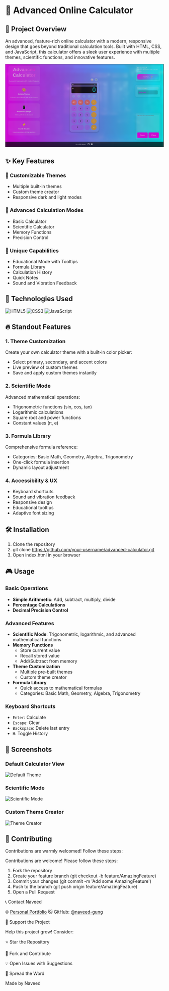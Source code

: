 # 🧮 Advanced Online Calculator

## 🌟 Project Overview

An advanced, feature-rich online calculator with a modern, responsive design that goes beyond traditional calculation tools. Built with HTML, CSS, and JavaScript, this calculator offers a sleek user experience with multiple themes, scientific functions, and innovative features.

![Calculator Preview](assets/images/calculator-preview.png)

## ✨ Key Features

### 🎨 Customizable Themes
- Multiple built-in themes
- Custom theme creator
- Responsive dark and light modes

### 🧮 Advanced Calculation Modes
- Basic Calculator
- Scientific Calculator
- Memory Functions
- Precision Control

### 🌈 Unique Capabilities
- Educational Mode with Tooltips
- Formula Library
- Calculation History
- Quick Notes
- Sound and Vibration Feedback

## 🚀 Technologies Used

![HTML5](https://img.shields.io/badge/HTML5-E34F26?style=for-the-badge&logo=html5&logoColor=white)
![CSS3](https://img.shields.io/badge/CSS3-1572B6?style=for-the-badge&logo=css3&logoColor=white)
![JavaScript](https://img.shields.io/badge/JavaScript-F7DF1E?style=for-the-badge&logo=javascript&logoColor=black)

## 🔥 Standout Features

### 1. Theme Customization
Create your own calculator theme with a built-in color picker:
- Select primary, secondary, and accent colors
- Live preview of custom themes
- Save and apply custom themes instantly

### 2. Scientific Mode
Advanced mathematical operations:
- Trigonometric functions (sin, cos, tan)
- Logarithmic calculations
- Square root and power functions
- Constant values (π, e)

### 3. Formula Library
Comprehensive formula reference:
- Categories: Basic Math, Geometry, Algebra, Trigonometry
- One-click formula insertion
- Dynamic layout adjustment

### 4. Accessibility & UX
- Keyboard shortcuts
- Sound and vibration feedback
- Responsive design
- Educational tooltips
- Adaptive font sizing

## 🛠 Installation

1. Clone the repository
2. git clone https://github.com/your-username/advanced-calculator.git
3. Open index.html in your browser

## 🎮 Usage

### Basic Operations
- **Simple Arithmetic**: Add, subtract, multiply, divide
- **Percentage Calculations**
- **Decimal Precision Control**

### Advanced Features
- **Scientific Mode**: Trigonometric, logarithmic, and advanced mathematical functions
- **Memory Functions**
  - Store current value
  - Recall stored value
  - Add/Subtract from memory
- **Theme Customization**
  - Multiple pre-built themes
  - Custom theme creator
- **Formula Library**
  - Quick access to mathematical formulas
  - Categories: Basic Math, Geometry, Algebra, Trigonometry

### Keyboard Shortcuts
- `Enter`: Calculate
- `Escape`: Clear
- `Backspace`: Delete last entry
- `H`: Toggle History

## 📸 Screenshots

### Default Calculator View
![Default Theme](/screenshots/default-theme.png)

### Scientific Mode
![Scientific Mode](/screenshots/scientific-mode.png)

### Custom Theme Creator
![Theme Creator](/screenshots/theme-creator.png)

## 🤝 Contributing

Contributions are warmly welcomed! Follow these steps:

Contributions are welcome! Please follow these steps:

1. Fork the repository
2. Create your feature branch (git checkout -b feature/AmazingFeature)
3. Commit your changes (git commit -m 'Add some AmazingFeature')
4. Push to the branch (git push origin feature/AmazingFeature)
5. Open a Pull Request

📞 Contact
Naveed

🌐 [Personal Portfolio](https://por-fo-lio.netlify.app/)
🐱 GitHub: [@naveed-gung](https://github.com/naveed-gung)

🌟 Support the Project

Help this project grow! Consider:

⭐ Star the Repository

🍴 Fork and Contribute

💡 Open Issues with Suggestions

📣 Spread the Word



Made by Naveed
